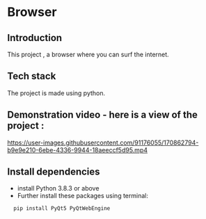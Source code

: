 # Browser

## Introduction  
This project , a browser where you can surf the internet.
## Tech stack 

The project is made using python.


## Demonstration video - here is a view of the project :



https://user-images.githubusercontent.com/91176055/170862794-b9e9e210-6ebe-4336-9944-18aeeccf5d95.mp4



## Install dependencies
- install Python 3.8.3 or above
- Further install these packages using terminal:

```bash
  pip install PyQt5 PyQtWebEngine
```

